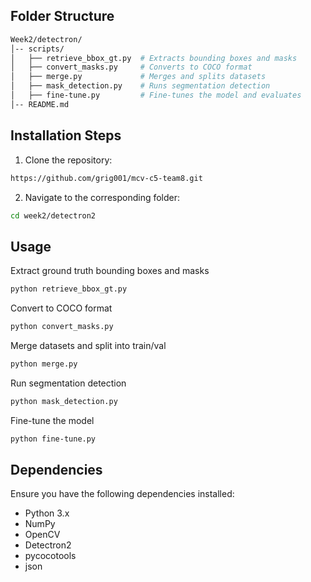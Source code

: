 ## Folder Structure

```bash
Week2/detectron/
│-- scripts/
│   ├── retrieve_bbox_gt.py  # Extracts bounding boxes and masks
│   ├── convert_masks.py     # Converts to COCO format
│   ├── merge.py             # Merges and splits datasets
│   ├── mask_detection.py    # Runs segmentation detection
│   ├── fine-tune.py         # Fine-tunes the model and evaluates
│-- README.md
```


## Installation Steps
1. Clone the repository:
```bash
https://github.com/grig001/mcv-c5-team8.git
```
2. Navigate to the corresponding folder:
```bash
cd week2/detectron2
```

## Usage

Extract ground truth bounding boxes and masks
```bash
python retrieve_bbox_gt.py
```

Convert to COCO format
```bash
python convert_masks.py
```

Merge datasets and split into train/val
```bash
python merge.py
```

Run segmentation detection
```bash
python mask_detection.py
```

Fine-tune the model
```bash
python fine-tune.py
```

## Dependencies
Ensure you have the following dependencies installed:
- Python 3.x
- NumPy
- OpenCV
- Detectron2
- pycocotools
- json
